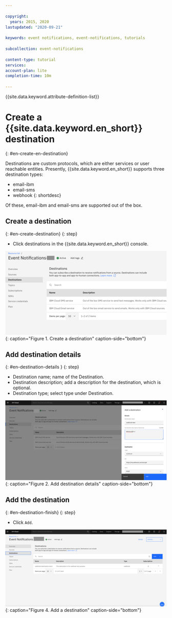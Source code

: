 ```yaml
---

copyright:
  years: 2015, 2020
lastupdated: "2020-09-21"

keywords: event notifications, event-notifications, tutorials

subcollection: event-notifications

content-type: tutorial
services:
account-plan: lite
completion-time: 10m

---
```


{{site.data.keyword.attribute-definition-list}}

# Create a {{site.data.keyword.en_short}} destination
{: #en-create-en-destination}

Destinations are custom protocols, which are either services or user reachable entities.
Presently, {{site.data.keyword.en_short}} supports three destination types:
- email-ibm
- email-sms
- webhook
{: shortdesc}

Of these, email-ibm and email-sms are supported out of the box.


## Create a destination
{: #en-create-destination}
{: step}

- Click destinations in the {{site.data.keyword.en_short}} console. 

![Create a destination](images/en-dest1.png "Create a destination"){: caption="Figure 1. Create a destination" caption-side="bottom"}


## Add destination details
{: #en-destination-details }
{: step}

- Destination name; name of the Destination.
- Destination description; add a description for the destination, which is optional.
- Destination type; select type under Destination.


![Add destination details](images/en-dest2.png "Destination details"){: caption="Figure 2. Add destination details" caption-side="bottom"} 

## Add the destination
{: #en-destination-finish}
{: step}

- Click `Add`.

![Complete adding a destination](images/en-dest3.png "Finish adding a destination"){: caption="Figure 4. Add a destination" caption-side="bottom"}


